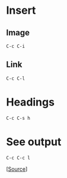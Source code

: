 # Insert

## Image

`C-c C-i` 

## Link

`C-c C-l`

# Headings

`C-c C-s h` 

# See output

`C-c C-c l`

[[Source](https://jblevins.org/projects/markdown-mode/)]
